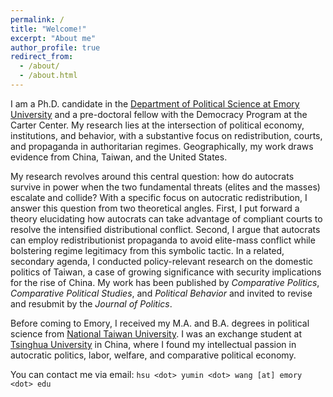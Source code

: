 ```yaml
---
permalink: /
title: "Welcome!"
excerpt: "About me"
author_profile: true
redirect_from: 
  - /about/
  - /about.html
---
```


I am a Ph.D. candidate in the [Department of Political Science at Emory University](http://polisci.emory.edu/home/) and a pre-doctoral fellow with the Democracy Program at the Carter Center. My research lies at the intersection of political economy, institutions, and behavior, with a substantive focus on redistribution, courts, and propaganda in authoritarian regimes. Geographically, my work draws evidence from China, Taiwan, and the United States.

My research revolves around this central question: how do autocrats survive in power when the two fundamental threats (elites and the masses) escalate and collide? With a specific focus on autocratic redistribution, I answer this question from two theoretical angles. First, I put forward a theory elucidating how autocrats can take advantage of compliant courts to resolve the intensified distributional conflict. Second, I argue that autocrats can employ redistributionist propaganda to avoid elite-mass conflict while bolstering regime legitimacy from this symbolic tactic. In a related, secondary agenda, I conducted policy-relevant research on the domestic politics of Taiwan, a case of growing significance with security implications for the rise of China. My work has been published by _Comparative Politics_, _Comparative Political Studies_, and _Political Behavior_ and invited to revise and resubmit by the _Journal of Politics_. 

Before coming to Emory, I received my M.A. and B.A. degrees in political science from [National Taiwan University](https://www.ntu.edu.tw/english/). I was an exchange student at [Tsinghua University](https://www.tsinghua.edu.cn/en/) in China, where I found my intellectual passion in autocratic politics, labor, welfare, and comparative political economy.

You can contact me via email: `hsu <dot> yumin <dot> wang [at] emory <dot> edu`
